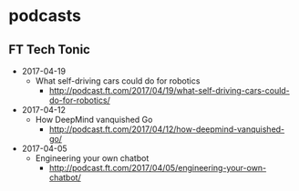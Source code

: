 # podcasts
## FT Tech Tonic
* 2017-04-19
  * What self-driving cars could do for robotics
    * http://podcast.ft.com/2017/04/19/what-self-driving-cars-could-do-for-robotics/
* 2017-04-12
  * How DeepMind vanquished Go
    * http://podcast.ft.com/2017/04/12/how-deepmind-vanquished-go/
* 2017-04-05
  * Engineering your own chatbot
    * http://podcast.ft.com/2017/04/05/engineering-your-own-chatbot/
